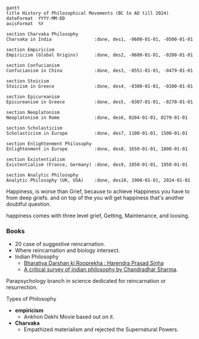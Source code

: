 

```mermaid
gantt
title History of Philosophical Movements (BC to AD till 2024)
dateFormat  YYYY-MM-DD
axisFormat  %Y

section Charvaka Philosophy
Charvaka in India                :done, des1, -0600-01-01, -0500-01-01

section Empiricism
Empiricism (Global Origins)      :done, des2, -0600-01-01, -0200-01-01

section Confucianism
Confucianism in China            :done, des3, -0551-01-01, -0479-01-01

section Stoicism
Stoicism in Greece               :done, des4, -0300-01-01, -0200-01-01

section Epicureanism
Epicureanism in Greece           :done, des5, -0307-01-01, -0270-01-01

section Neoplatonism
Neoplatonism in Rome             :done, des6, 0204-01-01, 0270-01-01

section Scholasticism
Scholasticism in Europe          :done, des7, 1100-01-01, 1500-01-01

section Enlightenment Philosophy
Enlightenment in Europe          :done, des8, 1650-01-01, 1800-01-01

section Existentialism
Existentialism (France, Germany) :done, des9, 1850-01-01, 1950-01-01

section Analytic Philosophy
Analytic Philosophy (UK, USA)    :done, des10, 1900-01-01, 2024-01-01
```
Happiness, is worse than Grief, because to achieve Happiness you have to from deep griefs. and on top of the you will get happiness that's another doubtful question.  

happiness comes with three level grief, Getting, Maintenance, and loosing.  

### Books
- 20 case of suggestive reincarnation.
- Where reincarnation and biology intersect. 
- Indian Philosophy
	- [Bharatiya Darshan ki Rooprekha : Harendra Prasad Sinha](https://www.amazon.in/-/hi/Harendra-Prasad-Sinha/dp/8120821440)
	- [A critical survey of indian philosophy by Chandradhar Sharma](https://www.amazon.in/s/ref=dp_byline_sr_book_1?ie=UTF8&field-author=Chandradhar+Sharma&search-alias=stripbooks). 

Parapsychology branch in science dedicated for reincarnation or resurrection. 

Types of Philosophy

- **empiricism**
	- Ankhon Dekhi Movie based out on it.
- **Charvaka** 
	- Empathized materialism and rejected the Supernatural Powers.




